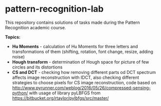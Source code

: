 # pattern-recognition-lab

This repository contains solutions of tasks made during the Pattern Recognition academic course.

**Topics:**
* **Hu Moments** - calculation of Hu Moments for three letters and transformations of them (shifting, rotation, font change, resize, adding noise)
* **Hough transform** - determination of Hough space for picture of few circles and its distortions
* **CS and DCT** - checking how removing different parts od DCT spectrum affects image reconstruction with IDCT, also checking different strategies to choose pixels for CS image reconstruction, code based on http://www.pyrunner.com/weblog/2016/05/26/compressed-sensing-python/ with usage of library pyLBFGS from https://bitbucket.org/rtaylor/pylbfgs/src/master/

